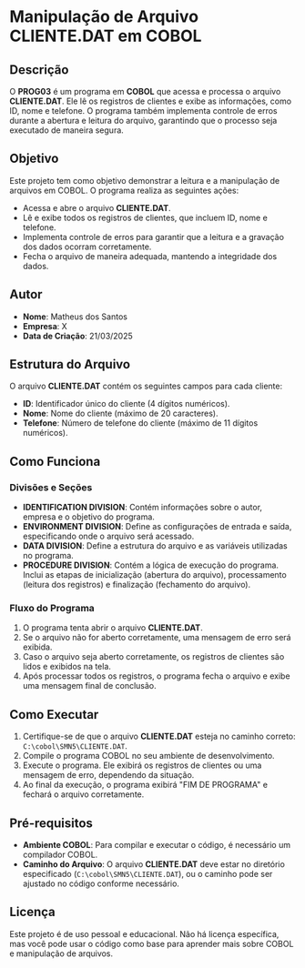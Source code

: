 # Manipulação de Arquivo CLIENTE.DAT em COBOL

## Descrição

O **PROG03** é um programa em **COBOL** que acessa e processa o arquivo **CLIENTE.DAT**. Ele lê os registros de clientes e exibe as informações, como ID, nome e telefone. O programa também implementa controle de erros durante a abertura e leitura do arquivo, garantindo que o processo seja executado de maneira segura.

## Objetivo

Este projeto tem como objetivo demonstrar a leitura e a manipulação de arquivos em COBOL. O programa realiza as seguintes ações:

- Acessa e abre o arquivo **CLIENTE.DAT**.
- Lê e exibe todos os registros de clientes, que incluem ID, nome e telefone.
- Implementa controle de erros para garantir que a leitura e a gravação dos dados ocorram corretamente.
- Fecha o arquivo de maneira adequada, mantendo a integridade dos dados.

## Autor

- **Nome**: Matheus dos Santos
- **Empresa**: X
- **Data de Criação**: 21/03/2025

## Estrutura do Arquivo

O arquivo **CLIENTE.DAT** contém os seguintes campos para cada cliente:

- **ID**: Identificador único do cliente (4 dígitos numéricos).
- **Nome**: Nome do cliente (máximo de 20 caracteres).
- **Telefone**: Número de telefone do cliente (máximo de 11 dígitos numéricos).

## Como Funciona

### Divisões e Seções

- **IDENTIFICATION DIVISION**: Contém informações sobre o autor, empresa e o objetivo do programa.
- **ENVIRONMENT DIVISION**: Define as configurações de entrada e saída, especificando onde o arquivo será acessado.
- **DATA DIVISION**: Define a estrutura do arquivo e as variáveis utilizadas no programa.
- **PROCEDURE DIVISION**: Contém a lógica de execução do programa. Inclui as etapas de inicialização (abertura do arquivo), processamento (leitura dos registros) e finalização (fechamento do arquivo).

### Fluxo do Programa

1. O programa tenta abrir o arquivo **CLIENTE.DAT**.
2. Se o arquivo não for aberto corretamente, uma mensagem de erro será exibida.
3. Caso o arquivo seja aberto corretamente, os registros de clientes são lidos e exibidos na tela.
4. Após processar todos os registros, o programa fecha o arquivo e exibe uma mensagem final de conclusão.

## Como Executar

1. Certifique-se de que o arquivo **CLIENTE.DAT** esteja no caminho correto: `C:\cobol\SMN5\CLIENTE.DAT`.
2. Compile o programa COBOL no seu ambiente de desenvolvimento.
3. Execute o programa. Ele exibirá os registros de clientes ou uma mensagem de erro, dependendo da situação.
4. Ao final da execução, o programa exibirá "FIM DE PROGRAMA" e fechará o arquivo corretamente.

## Pré-requisitos

- **Ambiente COBOL**: Para compilar e executar o código, é necessário um compilador COBOL.
- **Caminho do Arquivo**: O arquivo **CLIENTE.DAT** deve estar no diretório especificado (`C:\cobol\SMN5\CLIENTE.DAT`), ou o caminho pode ser ajustado no código conforme necessário.

## Licença

Este projeto é de uso pessoal e educacional. Não há licença específica, mas você pode usar o código como base para aprender mais sobre COBOL e manipulação de arquivos.


